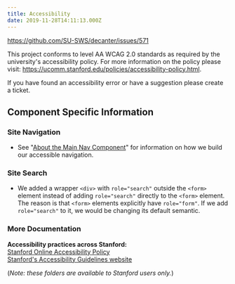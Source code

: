 ```yaml
---
title: Accessibility
date: 2019-11-28T14:11:13.000Z
---
```

https://github.com/SU-SWS/decanter/issues/571

This project conforms to level AA WCAG 2.0 standards as required by the university's accessibility policy. For more information on the policy please visit: https://ucomm.stanford.edu/policies/accessibility-policy.html.

If you have found an accessibility error or have a suggestion please create a ticket.

## Component Specific Information

### Site Navigation

* See "[About the Main Nav Component](https://github.com/SU-SWS/decanter/wiki/About-the-Main-Nav-Component)" for information on how we build our accessible navigation.

### Site Search

* We added a wrapper `<div>` with `role="search"` outside the `<form>` element instead of adding `role="search"` directly to the `<form>` element. The reason is that `<form>` elements explicitly have `role="form"`. If we add `role="search"` to it, we would be changing its default semantic.

### More Documentation

**Accessibility practices across Stanford:** \
[Stanford Online Accessibility Policy](https://ucomm.stanford.edu/policies/accessibility-policy/)\
[Stanford's Accessibility Guidelines website](https://soap.stanford.edu/)

(_Note: these folders are available to Stanford users only._)
